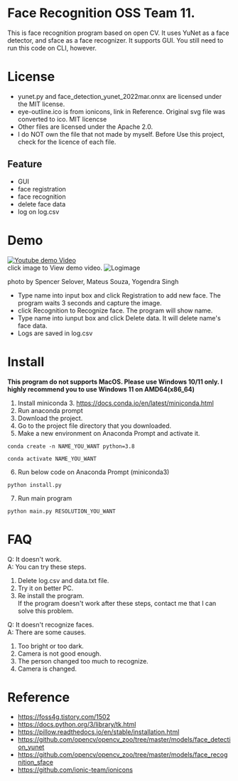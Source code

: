 # Face Recognition OSS Team 11.
This is face recognition program based on open CV. It uses YuNet as a face detector, and sface as a face recognizer. It supports GUI. You still need to run this code on CLI, however.
# License
- yunet.py and face_detection_yunet_2022mar.onnx are licensed under the MIT license.
- eye-outline.ico is from ionicons, link in Reference. Original svg file was converted to ico. MIT licencse
- Other files are licensed under the Apache 2.0.
- I do NOT own the file that not made by myself. Before Use this project, check for the licence of each file.
## Feature
- GUI
- face registration
- face recognition
- delete face data
- log on log.csv
# Demo
[![Youtube demo Video](http://img.youtube.com/vi/nQ3bf4chPDQ/0.jpg)](https://youtu.be/nQ3bf4chPDQ)  
click image to View demo video.
![Logimage](https://user-images.githubusercontent.com/100254362/206968705-610e8edb-0308-4581-ab95-4b1265a2a40c.jpg)

photo by Spencer Selover, Mateus Souza, Yogendra Singh
- Type name into input box and click Registration to add new face. The program waits 3 seconds and capture the image.
- click Recognition to Recognize face. The program will show name.
- Type name into iunput box and click Delete data. It will delete name's face data.
- Logs are saved in log.csv
# Install
**This program do not supports MacOS. Please use Windows 10/11 only. I highly recommend you to use Windows 11 on AMD64(x86_64)**
1. Install miniconda 3. https://docs.conda.io/en/latest/miniconda.html
2. Run anaconda prompt
3. Download the project.
4. Go to the project file directory that you downloaded.
5. Make a new environment on Anaconda Prompt and activate it.
```
conda create -n NAME_YOU_WANT python=3.8

conda activate NAME_YOU_WANT
```
6. Run below code on Anaconda Prompt (miniconda3)
```
python install.py
```
7. Run main program
```
python main.py RESOLUTION_YOU_WANT
```
# FAQ
Q: It doesn't work.  
A: You can try these steps.  
1. Delete log.csv and data.txt file.
2. Try it on better PC.
3. Re install the program.  
  If the program doesn't work after these steps, contact me that I can solve this problem.

Q: It doesn't recognize faces.  
A: There are some causes.  
1. Too bright or too dark.
2. Camera is not good enough.
3. The person changed too much to recognize.
4. Camera is changed.

# Reference
- https://foss4g.tistory.com/1502
- https://docs.python.org/3/library/tk.html
- https://pillow.readthedocs.io/en/stable/installation.html
- https://github.com/opencv/opencv_zoo/tree/master/models/face_detection_yunet
- https://github.com/opencv/opencv_zoo/tree/master/models/face_recognition_sface
- https://github.com/ionic-team/ionicons
